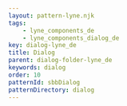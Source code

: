 ```yaml
---
layout: pattern-lyne.njk
tags: 
    - lyne_components_de
    - lyne_components_dialog_de
key: dialog-lyne_de
title: Dialog
parent: dialog-folder-lyne_de
keywords: dialog
order: 10
patternId: sbbDialog
patternDirectory: dialog
---
```

